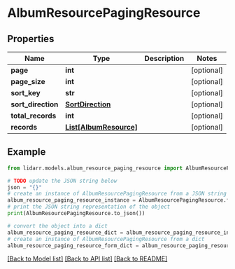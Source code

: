 # AlbumResourcePagingResource


## Properties

Name | Type | Description | Notes
------------ | ------------- | ------------- | -------------
**page** | **int** |  | [optional] 
**page_size** | **int** |  | [optional] 
**sort_key** | **str** |  | [optional] 
**sort_direction** | [**SortDirection**](SortDirection.md) |  | [optional] 
**total_records** | **int** |  | [optional] 
**records** | [**List[AlbumResource]**](AlbumResource.md) |  | [optional] 

## Example

```python
from lidarr.models.album_resource_paging_resource import AlbumResourcePagingResource

# TODO update the JSON string below
json = "{}"
# create an instance of AlbumResourcePagingResource from a JSON string
album_resource_paging_resource_instance = AlbumResourcePagingResource.from_json(json)
# print the JSON string representation of the object
print(AlbumResourcePagingResource.to_json())

# convert the object into a dict
album_resource_paging_resource_dict = album_resource_paging_resource_instance.to_dict()
# create an instance of AlbumResourcePagingResource from a dict
album_resource_paging_resource_form_dict = album_resource_paging_resource.from_dict(album_resource_paging_resource_dict)
```
[[Back to Model list]](../README.md#documentation-for-models) [[Back to API list]](../README.md#documentation-for-api-endpoints) [[Back to README]](../README.md)


